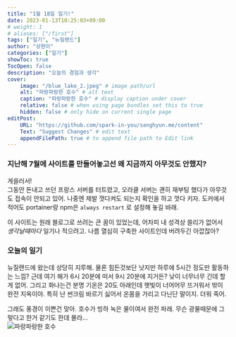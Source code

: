 ```yaml
---
title: "1월 18일 일기!"
date: 2023-01-13T10:25:03+09:00
# weight: 1
# aliases: ["/first"]
tags: ["일기", "뉴질랜드"]
author: "상현이"
categories: ["일기"]
showToc: true
TocOpen: false
description: "오늘의 경험과 생각"
cover:
    image: "/blue_lake_2.jpeg" # image path/url
    alt: "파랑파랑한 호수" # alt text
    caption: "파랑파랑한 호수" # display caption under cover
    relative: false # when using page bundles set this to true
    hidden: false # only hide on current single page
editPost:
    URL: "https://github.com/spark-in-you/sanghyun.me/content"
    Text: "Suggest Changes" # edit text
    appendFilePath: true # to append file path to Edit link
---
```

### 지난해 7월에 사이트를 만들어놓고선 왜 지금까지 아무것도 안했지?  
게을러서!  
그동안 돈내고 쓰던 프랑스 서버를 터트렸고, 오라클 서버는 괜히 재부팅 했다가 아무것도 접속이 안되고 있어. 나중엔 제발 껏다켜도 되는지 확인을 하고 껏다 키자. 도커에서 적어도 portainer랑 npm은 `always restart` 로 설정해 놓길 바래.  

이 사이트는 원래 블로그로 쓰려는 큰 꿈이 있었는데, 어차피 내 성격상 쓸리가 없어서 *생각날때마다* 일기나 적으려고. 나름 열심히 구축한 사이트인데 버려두긴 아깝잖아?  

### 오늘의 일기  
뉴질랜드에 왔는데 상당히 지루해. 물론 힘든것보단 낫지만 하루에 5시간 정도만 활동하는 느낌? 근데 여기 해가 6시 20분에 떠서 9시 20분에 지거든? 낮이 너무너무 긴데 할게 없어. 그리고 화나는건 분명 기온은 20도 아래인데 햇빛이 너어어무 뜨거워서 밖이 완전 지옥이야. 특히 난 썬크림 바르기 싫어서 온몸을 가리고 다닌단 말이지. 더워 죽어.  

그래도 풍경이 이쁜건 맞아. 호수가 빙하 녹은 물이여서 완전 파래. 무슨 광물때문에 그렇다고 한거 같기도 한데 몰라...  
![파랑파랑한 호수](/blue_lake_2.jpeg)